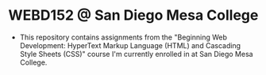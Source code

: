 # WEBD152 @ San Diego Mesa College
- This repository contains assignments from the "Beginning Web Development: HyperText Markup Language (HTML) and Cascading Style Sheets (CSS)" course I'm currently enrolled in at San Diego Mesa College.
